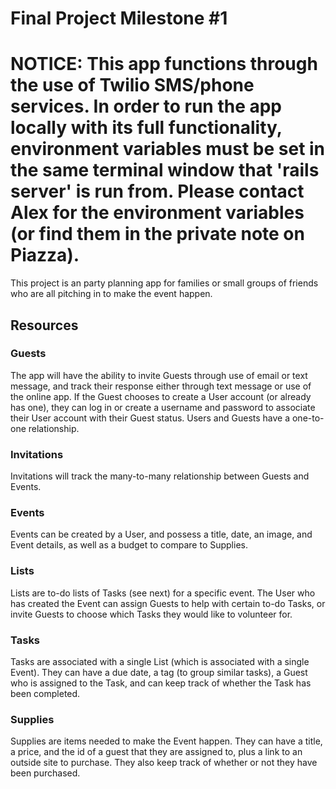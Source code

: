 # Final Project Milestone \#1

# NOTICE: This app functions through the use of Twilio SMS/phone services. In order to run the app locally with its full functionality, environment variables must be set in the same terminal window that 'rails server' is run from. Please contact Alex for the environment variables (or find them in the private note on Piazza).

This project is an party planning app for families or small groups of friends who are all pitching in to make the event happen.

## Resources

### Guests
The app will have the ability to invite Guests through use of email or text message, and track their response either through text message or use of the online app. If the Guest chooses to create a User account (or already has one), they can log in or create a username and password to associate their User account with their Guest status. Users and Guests have a one-to-one relationship.

### Invitations
Invitations will track the many-to-many relationship between Guests and Events.

### Events
Events can be created by a User, and possess a title, date, an image, and Event details, as well as a budget to compare to Supplies.

### Lists
Lists are to-do lists of Tasks (see next) for a specific event. The User who has created the Event can assign Guests to help with certain to-do Tasks, or invite Guests to choose which Tasks they would like to volunteer for.

### Tasks
Tasks are associated with a single List (which is associated with a single Event). They can have a due date, a tag (to group similar tasks), a Guest who is assigned to the Task, and can keep track of whether the Task has been completed.

### Supplies
Supplies are items needed to make the Event happen. They can have a title, a price, and the id of a guest that they are assigned to, plus a link to an outside site to purchase. They also keep track of whether or not they have been purchased.
